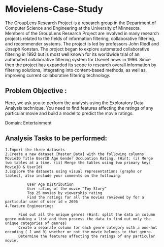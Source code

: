 # Movielens-Case-Study

The GroupLens Research Project is a research group in the Department of Computer Science and Engineering at the University of Minnesota. Members of the GroupLens Research Project are involved in many research projects related to the fields of information filtering, collaborative filtering, and recommender systems. The project is led by professors John Riedl and Joseph Konstan. The project began to explore automated collaborative filtering in 1992 but is most well known for its worldwide trial of an automated collaborative filtering system for Usenet news in 1996. Since then the project has expanded its scope to research overall information by filtering solutions, integrating into content-based methods, as well as, improving current collaborative filtering technology.

## Problem Objective :

Here, we ask you to perform the analysis using the Exploratory Data Analysis technique. You need to find features affecting the ratings of any particular movie and build a model to predict the movie ratings.

Domain: Entertainment

## Analysis Tasks to be performed:

    1.Import the three datasets
    2.Create a new dataset [Master_Data] with the following columns MovieID Title UserID Age Gender Occupation Rating. (Hint: (i) Merge two tables at a time. (ii) Merge the tables using two primary keys MovieID & UserId)
    3.Explore the datasets using visual representations (graphs or tables), also include your comments on the following:

              User Age Distribution
              User rating of the movie “Toy Story”
              Top 25 movies by viewership rating
              Find the ratings for all the movies reviewed by for a particular user of user id = 2696
    4.Feature Engineering:

          Find out all the unique genres (Hint: split the data in column genre making a list and then process the data to find out only the unique categories of genres)
          Create a separate column for each genre category with a one-hot encoding ( 1 and 0) whether or not the movie belongs to that genre. 
          Determine the features affecting the ratings of any particular movie.
